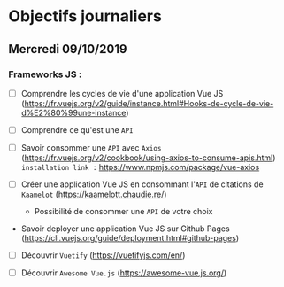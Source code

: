 # Objectifs journaliers

## Mercredi 09/10/2019


### Frameworks JS : 

  * [ ] Comprendre les cycles de vie d'une application Vue JS
    (https://fr.vuejs.org/v2/guide/instance.html#Hooks-de-cycle-de-vie-d%E2%80%99une-instance)

  * [ ] Comprendre ce qu'est une `API`

  * [ ] Savoir consommer une `API` avec `Axios`
    (https://fr.vuejs.org/v2/cookbook/using-axios-to-consume-apis.html)
    `installation link :` https://www.npmjs.com/package/vue-axios

  * [ ] Créer une application Vue JS en consommant l'`API` de citations de
    `Kaamelot` (https://kaamelott.chaudie.re/)
    * Possibilité de consommer une `API` de votre choix

  * Savoir deployer une application Vue JS sur Github Pages
    (https://cli.vuejs.org/guide/deployment.html#github-pages)

  * [ ] Découvrir `Vuetify` (https://vuetifyjs.com/en/)

  * [ ] Découvrir `Awesome Vue.js` (https://awesome-vue.js.org/)
